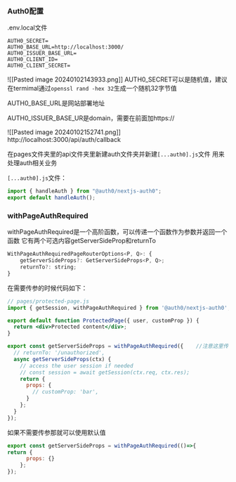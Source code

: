 
### Auth0配置

.env.local文件
```.env.local
AUTH0_SECRET=
AUTH0_BASE_URL=http://localhost:3000/
AUTH0_ISSUER_BASE_URL=
AUTH0_CLIENT_ID=
AUTH0_CLIENT_SECRET=
```

![[Pasted image 20240102143933.png]]
AUTH0_SECRET可以是随机值，建议在termimal通过`openssl rand -hex 32`生成一个随机32字节值

AUTH0_BASE_URL是网站部署地址

AUTH0_ISSUER_BASE_UR是domain，需要在前面加https://

![[Pasted image 20240102152741.png]]
http://localhost:3000/api/auth/callback

在pages文件夹里的api文件夹里新建auth文件夹并新建`[...auth0].js`文件
用来处理auth相关业务

`[...auth0].js`文件：
```jsx
import { handleAuth } from "@auth0/nextjs-auth0";
export default handleAuth();
```


### withPageAuthRequired

withPageAuthRequired是一个高阶函数，可以传递一个函数作为参数并返回一个函数
它有两个可选内容getServerSideProp和returnTo
```jsx
WithPageAuthRequiredPageRouterOptions<P, Q>: {  
    getServerSideProps?: GetServerSideProps<P, Q>;  
    returnTo?: string;  
}
```

在需要传参的时候代码如下：
```jsx
// pages/protected-page.js
import { getSession, withPageAuthRequired } from '@auth0/nextjs-auth0';

export default function ProtectedPage({ user, customProp }) {
  return <div>Protected content</div>;
}

export const getServerSideProps = withPageAuthRequired({    //注意这里传参，小括号里跟花括号
  // returnTo: '/unauthorized',
  async getServerSideProps(ctx) {
    // access the user session if needed
    // const session = await getSession(ctx.req, ctx.res);
    return {
      props: {
        // customProp: 'bar',
      }
    };
  }
});
```

如果不需要传参那就可以使用默认值
```jsx
export const getServerSideProps = withPageAuthRequired(()=>{    
return {
      props: {}
    };
});
```